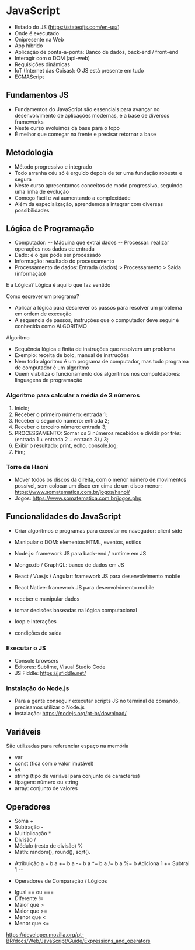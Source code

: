 # JavaScript
- Estado do JS (https://stateofjs.com/en-us/)
- Onde é executado
- Onipresente na Web
- App híbrido
- Aplicação de ponta-a-ponta: Banco de dados, back-end / front-end
- Interagir com o DOM (api-web)
- Requisições dinâmicas
- IoT (Internet das Coisas): O JS está presente em tudo
- ECMAScript

## Fundamentos JS
- Fundamentos do JavaScript são essenciais para avançar no desenvolvimento de aplicações modernas, é a base de diversos frameworks
- Neste curso evoluímos da base para o topo
- É melhor que começar na frente e precisar retornar a base

## Metodologia
- Método progressivo e integrado
- Todo arranha céu só é erguido depois de ter uma fundação robusta e segura
- Neste curso apresentamos conceitos de modo progressivo, seguindo uma linha de evolução
- Começo fácil e vai aumentando a complexidade
- Além da especialização, aprendemos a integrar com diversas possibilidades



## Lógica de Programação
 - Computador:
  -- Máquina que extrai dados
  -- Processar: realizar operações nos dados de entrada
 - Dado: é o que pode ser processado
 - Informação: resultado do processamento
 - Processamento de dados: Entrada (dados) > Processamento > Saída (informação)

 E a Lógica?
 Lógica é aquilo que faz sentido

 Como escrever um programa?
 - Aplicar a lógica para descrever os passos para resolver um problema em ordem de execução
 - A sequencia de passos, instruções que o computador deve seguir é conhecida como ALGORITMO

 Algoritmo
 - Sequência lógica e finita de instruções que resolvem um problema
 - Exemplo: receita de bolo, manual de instruções
 - Nem todo algoritmo é um programa de computador, mas todo programa de computador é um algoritmo
 - Quem viabiliza o funcionamento dos algoritmos nos computdadores: linguagens de programação


 ### Algoritmo para calcular a média de 3 números
 1. Início;
 2. Receber o primeiro número: entrada 1;
 3. Receber o segundo número: entrada 2;
 4. Receber o terceiro número: entrada 3;
 5. PROCESSAMENTO: Somar os 3 números recebidos e dividir por três: (entrada 1 + entrada 2 + entrada 3) / 3;
 6. Exibir o resultado: print, echo, console.log;
 7. Fim;

 ### Torre de Haoni
 - Mover todos os discos da direita, com o menor número de movimentos possível, sem colocar um disco em cima de um disco menor: https://www.somatematica.com.br/jogos/hanoi/
 - Jogos: https://www.somatematica.com.br/jogos.php

 
 ## Funcionalidades do JavaScript
 - Criar algoritmos e programas para executar no navegador: client side
 - Manipular o DOM: elementos HTML, eventos, estilos
 - Node.js: framework JS para back-end / runtime em JS
 - Mongo.db / GraphQL: banco de dados em JS
 - React / Vue.js / Angular: framework JS para desenvolvimento mobile
 - React Native: framework JS para desenvolvimento mobile

 - receber e manipular dados
 - tomar decisões baseadas na lógica computacional
 - loop e interações
 - condições de saída

 ### Executar o JS
 - Console browsers
 - Editores: Sublime, Visual Studio Code
 - JS Fiddle: https://jsfiddle.net/

 ### Instalação do Node.js
 - Para a gente conseguir executar scripts JS no terminal de comando, precisamos utilizar o Node.js
 - Instalação: https://nodejs.org/pt-br/download/

 ## Variáveis
 São utilizadas para referenciar espaço na memória

 - var
 - const (fica com o valor imutável)
 - let
 - string (tipo de variável para conjunto de caracteres)
 - tipagem: número ou string
 - array: conjunto de valores

## Operadores
- Soma +
- Subtração - 
- Multiplicação *
- Divisão /
- Módulo (resto de divisão) %
- Math: random(), round(), sqrt().

* Atribuição
a = b
a += b
a -= b
a *= b
a /= b
a %= b
Adiciona 1 ++
Subtrai 1 --

* Operadores de Comparação / Lógicos
- Igual == ou ===
- Diferente !=
- Maior que >
- Maior que >=
- Menor que <
- Menor que <=

https://developer.mozilla.org/pt-BR/docs/Web/JavaScript/Guide/Expressions_and_operators